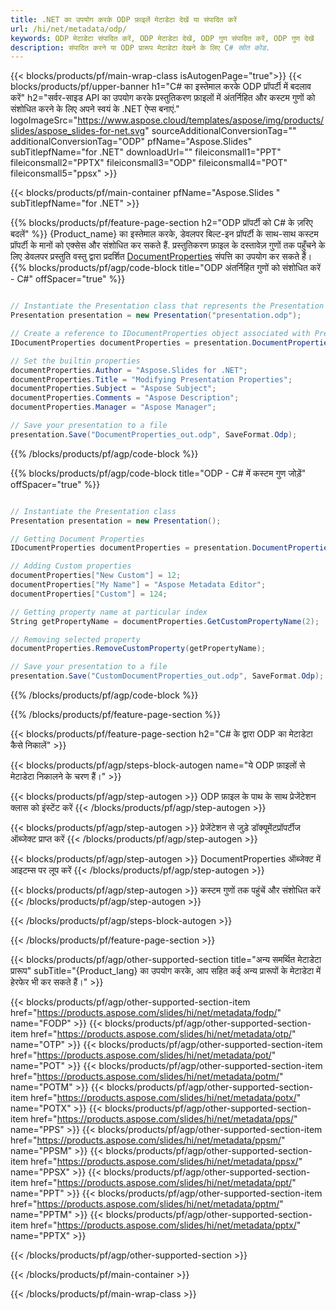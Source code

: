 ```yaml
---
title: .NET का उपयोग करके ODP फ़ाइलें मेटाडेटा देखें या संपादित करें
url: /hi/net/metadata/odp/
keywords: ODP मेटाडेटा संपादित करें, ODP मेटाडेटा देखें, ODP गुण संपादित करें, ODP गुण देखें
description: संपादित करने या ODP प्रारूप मेटाडेटा देखने के लिए C# स्रोत कोड.
---
```


{{< blocks/products/pf/main-wrap-class isAutogenPage="true">}}
{{< blocks/products/pf/upper-banner h1="C# का इस्तेमाल करके ODP प्रॉपर्टी में बदलाव करें" h2="सर्वर-साइड API का उपयोग करके प्रस्तुतिकरण फ़ाइलों में अंतर्निहित और कस्टम गुणों को संशोधित करने के लिए अपने स्वयं के .NET ऐप्स बनाएं." logoImageSrc="https://www.aspose.cloud/templates/aspose/img/products/slides/aspose_slides-for-net.svg" sourceAdditionalConversionTag="" additionalConversionTag="ODP" pfName="Aspose.Slides" subTitlepfName="for .NET" downloadUrl="" fileiconsmall1="PPT" fileiconsmall2="PPTX" fileiconsmall3="ODP" fileiconsmall4="POT" fileiconsmall5="ppsx" >}}

{{< blocks/products/pf/main-container pfName="Aspose.Slides " subTitlepfName="for .NET" >}}

{{% blocks/products/pf/feature-page-section  h2="ODP प्रॉपर्टी को C# के ज़रिए बदलें" %}}
{Product_name} का इस्तेमाल करके, डेवलपर बिल्ट-इन प्रॉपर्टी के साथ-साथ कस्टम प्रॉपर्टी के मानों को एक्सेस और संशोधित कर सकते हैं. प्रस्तुतिकरण फ़ाइल के दस्तावेज़ गुणों तक पहुँचने के लिए डेवलपर प्रस्तुति वस्तु द्वारा प्रदर्शित [DocumentProperties](https://reference.aspose.com/slides/net/aspose.slides/documentproperties/) संपत्ति का उपयोग कर सकते हैं।
{{% blocks/products/pf/agp/code-block title="ODP अंतर्निहित गुणों को संशोधित करें - C#" offSpacer="true" %}}

```cs

// Instantiate the Presentation class that represents the Presentation
Presentation presentation = new Presentation("presentation.odp");

// Create a reference to IDocumentProperties object associated with Presentation
IDocumentProperties documentProperties = presentation.DocumentProperties;

// Set the builtin properties
documentProperties.Author = "Aspose.Slides for .NET";
documentProperties.Title = "Modifying Presentation Properties";
documentProperties.Subject = "Aspose Subject";
documentProperties.Comments = "Aspose Description";
documentProperties.Manager = "Aspose Manager";

// Save your presentation to a file
presentation.Save("DocumentProperties_out.odp", SaveFormat.Odp);
```

{{% /blocks/products/pf/agp/code-block %}}

{{% blocks/products/pf/agp/code-block title="ODP - C# में कस्टम गुण जोड़ें" offSpacer="true" %}}

```cs

// Instantiate the Presentation class
Presentation presentation = new Presentation();

// Getting Document Properties
IDocumentProperties documentProperties = presentation.DocumentProperties;

// Adding Custom properties
documentProperties["New Custom"] = 12;
documentProperties["My Name"] = "Aspose Metadata Editor";
documentProperties["Custom"] = 124;

// Getting property name at particular index
String getPropertyName = documentProperties.GetCustomPropertyName(2);

// Removing selected property
documentProperties.RemoveCustomProperty(getPropertyName);

// Save your presentation to a file
presentation.Save("CustomDocumentProperties_out.odp", SaveFormat.Odp);
```

{{% /blocks/products/pf/agp/code-block %}}

{{% /blocks/products/pf/feature-page-section %}}

{{< blocks/products/pf/feature-page-section  h2="C# के द्वारा ODP का मेटाडेटा कैसे निकालें" >}}

{{< blocks/products/pf/agp/steps-block-autogen name="ये ODP फ़ाइलों से मेटाडेटा निकालने के चरण हैं।" >}}

{{< blocks/products/pf/agp/step-autogen >}}
ODP फ़ाइल के पाथ के साथ प्रेजेंटेशन क्लास को इंस्टेंट करें
{{< /blocks/products/pf/agp/step-autogen >}}

{{< blocks/products/pf/agp/step-autogen >}}
प्रेजेंटेशन से जुड़े डॉक्यूमेंटप्रॉपर्टीज ऑब्जेक्ट प्राप्त करें
{{< /blocks/products/pf/agp/step-autogen >}}

{{< blocks/products/pf/agp/step-autogen >}}
DocumentProperties ऑब्जेक्ट में आइटम्स पर लूप करें
{{< /blocks/products/pf/agp/step-autogen >}}

{{< blocks/products/pf/agp/step-autogen >}}
कस्टम गुणों तक पहुंचें और संशोधित करें
{{< /blocks/products/pf/agp/step-autogen >}}

{{< /blocks/products/pf/agp/steps-block-autogen >}}

{{< /blocks/products/pf/feature-page-section >}}

{{< blocks/products/pf/agp/other-supported-section title="अन्य समर्थित मेटाडेटा प्रारूप" subTitle="{Product_lang} का उपयोग करके, आप सहित कई अन्य प्रारूपों के मेटाडेटा में हेरफेर भी कर सकते हैं।" >}}

{{< blocks/products/pf/agp/other-supported-section-item href="https://products.aspose.com/slides/hi/net/metadata/fodp/" name="FODP" >}}
{{< blocks/products/pf/agp/other-supported-section-item href="https://products.aspose.com/slides/hi/net/metadata/otp/" name="OTP" >}}
{{< blocks/products/pf/agp/other-supported-section-item href="https://products.aspose.com/slides/hi/net/metadata/pot/" name="POT" >}}
{{< blocks/products/pf/agp/other-supported-section-item href="https://products.aspose.com/slides/hi/net/metadata/potm/" name="POTM" >}}
{{< blocks/products/pf/agp/other-supported-section-item href="https://products.aspose.com/slides/hi/net/metadata/potx/" name="POTX" >}}
{{< blocks/products/pf/agp/other-supported-section-item href="https://products.aspose.com/slides/hi/net/metadata/pps/" name="PPS" >}}
{{< blocks/products/pf/agp/other-supported-section-item href="https://products.aspose.com/slides/hi/net/metadata/ppsm/" name="PPSM" >}}
{{< blocks/products/pf/agp/other-supported-section-item href="https://products.aspose.com/slides/hi/net/metadata/ppsx/" name="PPSX" >}}
{{< blocks/products/pf/agp/other-supported-section-item href="https://products.aspose.com/slides/hi/net/metadata/ppt/" name="PPT" >}}
{{< blocks/products/pf/agp/other-supported-section-item href="https://products.aspose.com/slides/hi/net/metadata/pptm/" name="PPTM" >}}
{{< blocks/products/pf/agp/other-supported-section-item href="https://products.aspose.com/slides/hi/net/metadata/pptx/" name="PPTX" >}}


{{< /blocks/products/pf/agp/other-supported-section >}}

{{< /blocks/products/pf/main-container >}}
    
{{< /blocks/products/pf/main-wrap-class >}}